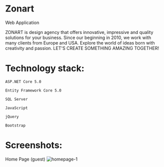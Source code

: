 # Zonart
Web Application

ZONART is design agency that offers innovative, impressive and quality solutions for your business. 
Since our beginning in 2010, we work with many clients from Europe and USA. 
Explore the world of ideas born with creativity and passion.
LET'S CREATE SOMETHING AMAZING TOGETHER!

# Technology stack:

    ASP.NET Core 5.0

    Entity Framework Core 5.0

    SQL Server

    JavaScript

    jQuery

    Bootstrap

# Screenshots:

Home Page (guest)
![homepage-1](https://user-images.githubusercontent.com/84331691/130749007-1e67378d-299f-4645-a725-1ad064d71e13.jpg)

